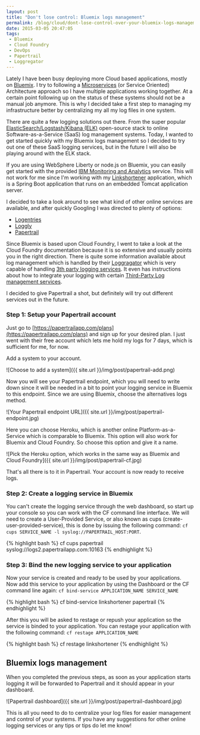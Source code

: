 ```yaml
---
layout: post
title: "Don't lose control: Bluemix logs management"
permalink: /blog/cloud/dont-lose-control-over-your-bluemix-logs-management/
date: 2015-03-05 20:47:05
tags:
 - Bluemix
 - Cloud Foundry
 - DevOps
 - Papertrail
 - Loggregator
---
```

Lately I have been busy deploying more Cloud based applications, mostly on [Bluemix](https://console.ng.bluemix.net/). I try to following a [Microservices](http://www.drissamri.com/blog/architecture/what-are-microservices/) (or Service Oriented) Architecture approach so I have multiple applications working together.
 At a certain point following up on the status of these systems should not be a manual job anymore. This is why I decided take a first step to managing my infrastructure better by centralizing my all my log files in one system.

There are quite a few logging solutions out there. From the super popular [ElasticSearch/Logstash/Kibana (ELK)](http://www.elasticsearch.org/overview/elkdownloads/) open-source stack to online Software-as-a-Service (SaaS) log management systems. Today, I wanted to get started quickly with my Bluemix logs management so I decided to try out one of these SaaS logging services, but in the future I will also be playing around with the ELK stack.

If you are using WebSphere Liberty or node.js on Bluemix, you can easily get started with the provided [IBM Monitoring and Analytics](https://www.ng.bluemix.net/docs/#services/monana/index.html) service.
 This will not work for me since I'm working with my [Linkshortener](http://www.drissamri.com/blog/rest/building-your-own-linkshortener-api/) application, which is a Spring Boot application that runs on an embedded Tomcat application server.

I decided to take a look around to see what kind of other online services are available, and after quickly Googling I was directed to plenty of options:

*   [Logentries](https://logentries.com/)
*   [Loggly](https://www.loggly.com/)
*   [Papertrail](https://papertrailapp.com/)

Since Bluemix is based upon Cloud Foundry, I went to take a look at the Cloud Foundry documentation because it is so extensive and usually points you in the right direction. There is quite some information available about log management which is handled by their [Loggragator](http://docs.cloudfoundry.org/devguide/deploy-apps/streaming-logs.html) which is very capable of handling [3th party logging services](http://docs.cloudfoundry.org/devguide/services/log-management.html). It even has instructions about how to integrate your logging with certain [Third-Party Log management services](http://docs.cloudfoundry.org/devguide/services/log-management-thirdparty-svc.html).

I decided to give Papertrail a shot, but definitely will try out different services out in the future.

### Step 1: Setup your Papertrail account

Just go to [https://papertrailapp.com/plans](https://papertrailapp.com/plans) and sign up for your desired plan. I just went with their free account which lets me hold my logs for 7 days, which is sufficient for me, for now.

Add a system to your account.

![Choose to add a system]({{ site.url }}/img/post/papertrail-add.png)

Now you will see your Papertrail endpoint, which you will need to write down since it will be needed in a bit to point your logging service in Bluemix to this endpoint. Since we are using Bluemix, choose the alternatives logs method.

![Your Papertrail endpoint URL]({{ site.url }}/img/post/papertrail-endpoint.jpg)

Here you can choose Heroku, which is another online Platform-as-a-Service which is comparable to Bluemix. This option will also work for Bluemix and Cloud Foundry. So choose this option and give it a name.

![Pick the Heroku option, which works in the same way as Bluemix and Cloud Foundry]({{ site.url }}/img/post/papertrail-cf.jpg)

That's all there is to it in Papertrail. Your account is now ready to receive logs.

### Step 2: Create a logging service in Bluemix

You can't create the logging service through the web dashboard, so start up your console so you can work with the CF command line interface.
 We will need to create a User-Provided Service, or also known as cups (create-user-provided-service), this is done by issuing the following command: `cf cups SERVICE_NAME -l syslog://PAPERTRAIL_HOST:PORT`.

{% highlight bash %}
 cf cups papertrail syslog://logs2.papertrailapp.com:10163
{% endhighlight %}

### Step 3: Bind the new logging service to your application

Now your service is created and ready to be used by your applications. Now add this service to your application by using the Dashboard or the CF command line again: `cf bind-service APPLICATION_NAME SERVICE_NAME`

{% highlight bash %}
 cf bind-service linkshortener papertrail
 {% endhighlight %}

After this you will be asked to restage or repush your application so the service is binded to your application. You can restage your application with the following command: `cf restage APPLICATION_NAME`

{% highlight bash %}
 cf restage linkshortener
 {% endhighlight %}

## Bluemix logs management

When you completed the previous steps, as soon as your application starts logging it will be forwarded to Papertrail and it should appear in your dashboard.

![Papertrail dashboard]({{ site.url }}/img/post/papertrail-dashboard.jpg)

This is all you need to do to centralize your log files for easier management and control of your systems. If you have any suggestions for other online logging services or any tips or tips do let me know!
